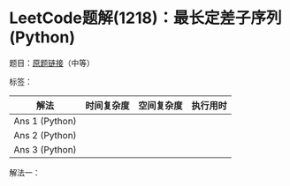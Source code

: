 # LeetCode题解(1218)：最长定差子序列(Python)

题目：[原题链接](https://leetcode-cn.com/problems/longest-arithmetic-subsequence-of-given-difference/)（中等）

标签：

| 解法           | 时间复杂度 | 空间复杂度 | 执行用时 |
| -------------- | ---------- | ---------- | -------- |
| Ans 1 (Python) |            |            |          |
| Ans 2 (Python) |            |            |          |
| Ans 3 (Python) |            |            |          |

解法一：

